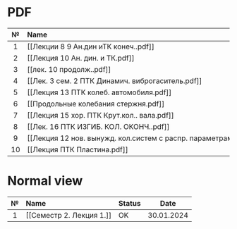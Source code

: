 # PDF

|  №  | Name                                                                        | Status | Date                    |
| :-: | :-------------------------------------------------------------------------- | ------ | ----------------------- |
|  1  | [[Лекции 8 9 Ан.дин иТК конеч..pdf]]                                        | OK     | <nobr>30.01.2024</nobr> |
|  2  | [[Лекция 10 Ан. дин. и ТК.pdf]]                                             | OK     | 06.02.2024              |
|  3  | [[лек. 10 продолж..pdf]]                                                    | OK     | 06.02.2024              |
|  4  | [[Лек. 3 сем. 2 ПТК Динамич. виброгаситель.pdf]]                            | OK     | 13.02.2024              |
|  5  | [[Лекция 13 ПТК колеб. автомобиля.pdf]]                                     | OK     | 20.02.2024              |
|  6  | [[Продольные колебания стержня.pdf]]                                        | OK     | 27.02.2024              |
|  7  | [[Лекция 15 хор. ПТК Крут.кол.. вала.pdf]]                                  | OK     | 05.03.2024              |
|  8  | [[Лек. 16 ПТК ИЗГИБ. КОЛ. ОКОНЧ..pdf]]                                      | OK     | 12.03.2024              |
|  9  | <nobr>[[Лекция 12 нов. вынужд. кол.систем с распр. параметрами.pdf]]</nobr> | ОК     | 19.03.2024              |
| 10  | [[Лекция ПТК Пластина.pdf]]                                                 | ОК     | 26.03.2024              |
# Normal view

|  №  | Name                     | Status | Date       |
| :-: | :----------------------- | ------ | ---------- |
|  1  | [[Семестр 2. Лекция 1.]] | OK     | 30.01.2024 |


